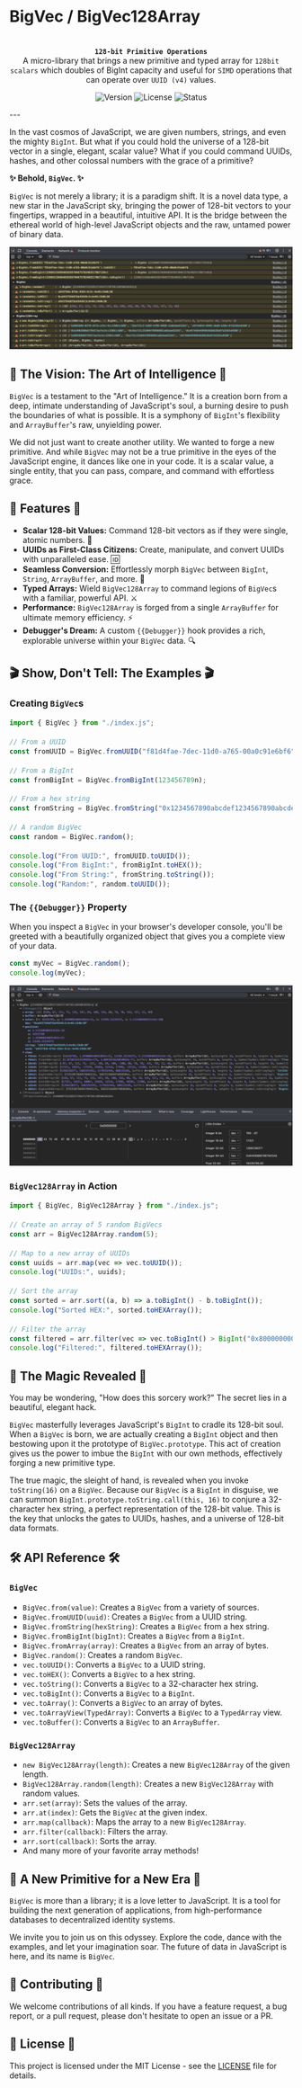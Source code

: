 # BigVec / BigVec128Array
<p align="center">
  <br />
  <strong><code>128-bit Primitive Operations</code></strong>
  <br />
  A micro-library that brings a new primitive and typed array for <code>128bit scalars</code> which doubles of BigInt capacity and useful for <code>SIMD</code> operations that can operate over <code>UUID (v4)</code> values.
</p>

<p align="center">
  <img src="https://img.shields.io/badge/version-1.0.0-blue.svg" alt="Version" />
  <img src="https://img.shields.io/badge/license-MIT-green.svg" alt="License" />
  <img src="https://img.shields.io/badge/status-stable-brightgreen.svg" alt="Status" />
</p>
---

In the vast cosmos of JavaScript, we are given numbers, strings, and even the mighty `BigInt`. But what if you could hold the universe of a 128-bit vector in a single, elegant, scalar value? What if you could command UUIDs, hashes, and other colossal numbers with the grace of a primitive?

**✨ Behold, `BigVec`. ✨**

`BigVec` is not merely a library; it is a paradigm shift. It is a novel data type, a new star in the JavaScript sky, bringing the power of 128-bit vectors to your fingertips, wrapped in a beautiful, intuitive API. It is the bridge between the ethereal world of high-level JavaScript objects and the raw, untamed power of binary data.

![Console Preview](ssconsole.png)

## 🎨 The Vision: The Art of Intelligence 🎨

`BigVec` is a testament to the "Art of Intelligence." It is a creation born from a deep, intimate understanding of JavaScript's soul, a burning desire to push the boundaries of what is possible. It is a symphony of `BigInt`'s flexibility and `ArrayBuffer`'s raw, unyielding power.

We did not just want to create another utility. We wanted to forge a new primitive. And while `BigVec` may not be a true primitive in the eyes of the JavaScript engine, it dances like one in your code. It is a scalar value, a single entity, that you can pass, compare, and command with effortless grace.

## 🚀 Features 🚀

*   **Scalar 128-bit Values:** Command 128-bit vectors as if they were single, atomic numbers. 🌌
*   **UUIDs as First-Class Citizens:** Create, manipulate, and convert UUIDs with unparalleled ease. 🆔
*   **Seamless Conversion:** Effortlessly morph `BigVec` between `BigInt`, `String`, `ArrayBuffer`, and more. 🔄
*   **Typed Arrays:** Wield `BigVec128Array` to command legions of `BigVec`s with a familiar, powerful API. ⚔️
*   **Performance:** `BigVec128Array` is forged from a single `ArrayBuffer` for ultimate memory efficiency. ⚡️
*   **Debugger's Dream:** A custom `{{Debugger}}` hook provides a rich, explorable universe within your `BigVec` data. 🔍

## 🎬 Show, Don't Tell: The Examples 🎬

### Creating `BigVec`s

```javascript
import { BigVec } from "./index.js";

// From a UUID
const fromUUID = BigVec.fromUUID("f81d4fae-7dec-11d0-a765-00a0c91e6bf6");

// From a BigInt
const fromBigInt = BigVec.fromBigInt(123456789n);

// From a hex string
const fromString = BigVec.fromString("0x1234567890abcdef1234567890abcdef");

// A random BigVec
const random = BigVec.random();

console.log("From UUID:", fromUUID.toUUID());
console.log("From BigInt:", fromBigInt.toHEX());
console.log("From String:", fromString.toString());
console.log("Random:", random.toUUID());
```

### The `{{Debugger}}` Property

When you inspect a `BigVec` in your browser's developer console, you'll be greeted with a beautifully organized object that gives you a complete view of your data.

```javascript
const myVec = BigVec.random();
console.log(myVec);
```

![Debugger Preview](ssdebugger.png)

### `BigVec128Array` in Action

```javascript
import { BigVec, BigVec128Array } from "./index.js";

// Create an array of 5 random BigVecs
const arr = BigVec128Array.random(5);

// Map to a new array of UUIDs
const uuids = arr.map(vec => vec.toUUID());
console.log("UUIDs:", uuids);

// Sort the array
const sorted = arr.sort((a, b) => a.toBigInt() - b.toBigInt());
console.log("Sorted HEX:", sorted.toHEXArray());

// Filter the array
const filtered = arr.filter(vec => vec.toBigInt() > BigInt("0x80000000000000000000000000000000"));
console.log("Filtered:", filtered.toHEXArray());
```

## 🔮 The Magic Revealed 🔮

You may be wondering, "How does this sorcery work?" The secret lies in a beautiful, elegant hack.

`BigVec` masterfully leverages JavaScript's `BigInt` to cradle its 128-bit soul. When a `BigVec` is born, we are actually creating a `BigInt` object and then bestowing upon it the prototype of `BigVec.prototype`. This act of creation gives us the power to imbue the `BigInt` with our own methods, effectively forging a new primitive type.

The true magic, the sleight of hand, is revealed when you invoke `toString(16)` on a `BigVec`. Because our `BigVec` is a `BigInt` in disguise, we can summon `BigInt.prototype.toString.call(this, 16)` to conjure a 32-character hex string, a perfect representation of the 128-bit value. This is the key that unlocks the gates to UUIDs, hashes, and a universe of 128-bit data formats.

## 🛠️ API Reference 🛠️

### `BigVec`

*   `BigVec.from(value)`: Creates a `BigVec` from a variety of sources.
*   `BigVec.fromUUID(uuid)`: Creates a `BigVec` from a UUID string.
*   `BigVec.fromString(hexString)`: Creates a `BigVec` from a hex string.
*   `BigVec.fromBigInt(bigInt)`: Creates a `BigVec` from a `BigInt`.
*   `BigVec.fromArray(array)`: Creates a `BigVec` from an array of bytes.
*   `BigVec.random()`: Creates a random `BigVec`.
*   `vec.toUUID()`: Converts a `BigVec` to a UUID string.
*   `vec.toHEX()`: Converts a `BigVec` to a hex string.
*   `vec.toString()`: Converts a `BigVec` to a 32-character hex string.
*   `vec.toBigInt()`: Converts a `BigVec` to a `BigInt`.
*   `vec.toArray()`: Converts a `BigVec` to an array of bytes.
*   `vec.toArrayView(TypedArray)`: Converts a `BigVec` to a `TypedArray` view.
*   `vec.toBuffer()`: Converts a `BigVec` to an `ArrayBuffer`.

### `BigVec128Array`

*   `new BigVec128Array(length)`: Creates a new `BigVec128Array` of the given length.
*   `BigVec128Array.random(length)`: Creates a new `BigVec128Array` with random values.
*   `arr.set(array)`: Sets the values of the array.
*   `arr.at(index)`: Gets the `BigVec` at the given index.
*   `arr.map(callback)`: Maps the array to a new `BigVec128Array`.
*   `arr.filter(callback)`: Filters the array.
*   `arr.sort(callback)`: Sorts the array.
*   And many more of your favorite array methods!

## 💖 A New Primitive for a New Era 💖

`BigVec` is more than a library; it is a love letter to JavaScript. It is a tool for building the next generation of applications, from high-performance databases to decentralized identity systems.

We invite you to join us on this odyssey. Explore the code, dance with the examples, and let your imagination soar. The future of data in JavaScript is here, and its name is `BigVec`.

## 🤝 Contributing 🤝

We welcome contributions of all kinds. If you have a feature request, a bug report, or a pull request, please don't hesitate to open an issue or a PR.

## 📜 License 📜

This project is licensed under the MIT License - see the [LICENSE](LICENSE) file for details.
